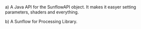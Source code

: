 a) A Java API for the SunflowAPI object. It makes it easyer setting parameters, shaders and everything.

b) A Sunflow for Processing Library.